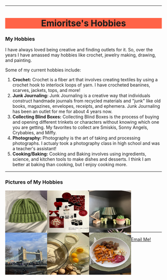 <html>
<head>
<title>Emioritse's Hobbies</title>
</head>
<hr>
<body>
<center><h1 style="background-color:#ff6347;">Emioritse's Hobbies</h1></center>
<h3>My Hobbies</h3>
<p>I have always loved being creative and finding outlets for it. So, over the years I have amassed may hobbies like crochet, jewelry making, drawing, and painting.</p>
<p>Some of my current hobbies include:</p>
<ol>
<li><b>Crochet:</b> Crochet is a fiber art that involves creating textiles by using a crochet hook to interlock loops of yarn. I have crocheted beanines, scarves, jackets, tops, and more! 
<li><b>Junk Journaling:</b> Junk Journaling is a creative way that individuals construct handmade journals from recycled materials and "junk" like old books, magazines, envelopes, receipts, and ephemera. Junk Journaling has been an outlet for me for about 4 years now. 
<li><b>Collecting Blind Boxes:</b> Collecting Blind Boxes is the process of buying and opening different trinkets or characters without knowing which one you are getting. My favorites to collect are Smiskis, Sonny Angels, Crybabies, and Miffy. 
<li><b>Photography:</b> Photography is the art of taking and processing photographs. I actualy took a photography class in high school and was a teacher's assistant! 
<li><b>Cooking/Baking:</b> Cooking and Baking involves using ingredients, science, and kitchen tools to make dishes and desserts. I think I am better at baking than cooking, but I enjoy cooking more. 
</ol>
<hr>
<h3>Pictures of My Hobbies</h3> 
<img src="crochetbeanie.jpeg" width="135px" height="135px" align=LEFT> <img src="JunkJournal.jpg" width="135px" height="135px" align=LEFT> 
<img src="smiski.jpeg" width="135px" height="135px" align=LEFT> <img src="tower-bridge.jpg" width="135px" height="135px" align=LEFT> 
<img src="baking.jpg" width="135px" height="135px" align=LEFT> <img src="cooking.jpg" width="135px" height="135px" align=LEFT> 
<br>
<br>
<br>
<br>
<br>
<br>
<br>
<hr>
<a href="mailto:emiab_05@tamu.edu">Email Me!</a>
</body>
</html>
